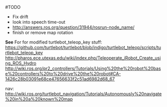 #TODO

- Fix drift
- look into speech time-out
- http://answers.ros.org/question/31944/rosrun-node_name/
- finish or remove map rotation

**See**
For for modified turtlebot_teleop_key stuff:
https://github.com/turtlebot/turtlebot/blob/indigo/turtlebot_teleop/scripts/turtlebot_teleop_key
http://pharos.ece.utexas.edu/wiki/index.php/Teleoperate_iRobot_Create_using_ROS_Hydro
http://wiki.ros.org/pr2_controllers/Tutorials/Using%20the%20robot%20base%20controllers%20to%20drive%20the%20robot#CA-1426c28b03091e68ce47656633f2c51ad6982d68_67

nav: http://wiki.ros.org/turtlebot_navigation/Tutorials/Autonomously%20navigate%20in%20a%20known%20map
